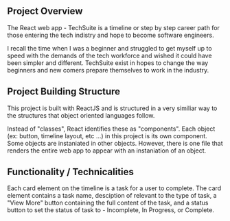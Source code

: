 ## Project Overview
The React web app - TechSuite is a timeline or step by step career path for those entering the tech indistry and hope to become software engineers. 

I recall the time when I was a beginner and struggled to get myself up to speed with the demands of the tech workforce and wished it could have been simpler and different. TechSuite exist in hopes to change the way beginners and new comers prepare themselves to work in the industry.


## Project Building Structure
This project is built with ReactJS and is structured in a very similiar way to the structures that object oriented languages follow. 

Instead of "classes", React identifies these as "components". Each object (ex: button, timeline layout, etc ...) in this project is its own component. Some objects are instaniated in other objects. However, there is one file that renders the entire web app to appear with an instaniation of an object.


## Functionality / Technicalities
Each card element on the timeline is a task for a user to complete. The card element contains a task name, desciption of relevant to the type of task, a "View More" button containing the full content of the task, and a status button to set the status of task to - Incomplete, In Progress, or Complete.